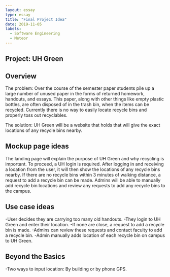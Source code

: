 ```yaml
---
layout: essay
type: essay
title: "Final Project Idea"
date: 2019-11-05
labels:
  - Software Engineering
  - Meteor
---
```


<h2>Project: UH Green</h2>

<h2>Overview</h2>
The problem: Over the course of the semester paper students pile up a large number of unused paper in the forms of returned homework, handouts, and essays. This paper, along with other things like empty plastic bottles, are often disposed of in the trash bin, when the items can be recycled. Currently there is no way to easily locate recycle bins and properly toss out recyclables.

The solution: UH Green will be a website that holds that will give the exact locations of any recycle bins nearby.

<h2>Mockup page ideas</h2>
The landing page will explain the purpose of UH Green and why recycling is important. To proceed, a UH login is required. After logging in and receiving a location from the user, it will then show the locations of any recycle bins nearby. If there are no recycle bins within 3 minutes of walking distance, a request to add a recycle bin can be made. Admins will be able to manually add recycle bin locations and review any requests to add any recycle bins to the campus.

<h2>Use case ideas</h2>
-User decides they are carrying too many old handouts.
-They login to UH Green and enter their location.
-If none are close, a request to add a recycle bin is made.
-Admins can review these requests and contact faculty to add a recycle bin.
-Admin manually adds location of each recycle bin on campus to UH Green.

<h2>Beyond the Basics</h2>
-Two ways to input location: By building or by phone GPS.
